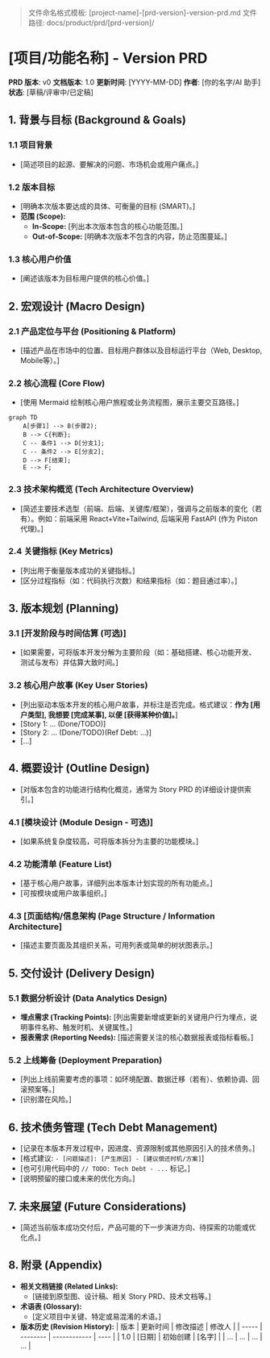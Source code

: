 > 文件命名格式模板: [project-name]-[prd-version]-version-prd.md
> 文件路径: docs/product/prd/[prd-version]/

# [项目/功能名称] - Version PRD

**PRD 版本**: v0
**文档版本**: 1.0
**更新时间**: [YYYY-MM-DD]
**作者**: [你的名字/AI 助手]
**状态**: [草稿/评审中/已定稿]

## 1. 背景与目标 (Background & Goals)

### 1.1 项目背景

- [简述项目的起源、要解决的问题、市场机会或用户痛点。]

### 1.2 版本目标

- [明确本次版本要达成的具体、可衡量的目标 (SMART)。]
- **范围 (Scope):**
  - **In-Scope:** [列出本次版本包含的核心功能范围。]
  - **Out-of-Scope:** [明确本次版本不包含的内容，防止范围蔓延。]

### 1.3 核心用户价值

- [阐述该版本为目标用户提供的核心价值。]

## 2. 宏观设计 (Macro Design)

### 2.1 产品定位与平台 (Positioning & Platform)

- [描述产品在市场中的位置、目标用户群体以及目标运行平台（Web, Desktop, Mobile等）。]

### 2.2 核心流程 (Core Flow)

- [使用 Mermaid 绘制核心用户旅程或业务流程图，展示主要交互路径。]

```mermaid
graph TD
    A[步骤1] --> B(步骤2);
    B --> C{判断};
    C -- 条件1 --> D[分支1];
    C -- 条件2 --> E[分支2];
    D --> F[结束];
    E --> F;
```

### 2.3 技术架构概览 (Tech Architecture Overview)

- [简述主要技术选型（前端、后端、关键库/框架），强调与之前版本的变化（若有）。例如：前端采用 React+Vite+Tailwind, 后端采用 FastAPI (作为 Piston 代理)。]

### 2.4 关键指标 (Key Metrics)

- [列出用于衡量版本成功的关键指标。]
- [区分过程指标（如：代码执行次数）和结果指标（如：题目通过率）。]

## 3. 版本规划 (Planning)

### 3.1 [开发阶段与时间估算 (可选)]

- [如果需要，可将版本开发分解为主要阶段（如：基础搭建、核心功能开发、测试与发布）并估算大致时间。]

### 3.2 核心用户故事 (Key User Stories)

- [列出驱动本版本开发的核心用户故事，并标注是否完成。格式建议：**作为 [用户类型], 我想要 [完成某事], 以便 [获得某种价值]。**]
- [Story 1: ... (Done/TODO)]
- [Story 2: ... (Done/TODO)(Ref Debt: ...)]
- [...]

## 4. 概要设计 (Outline Design)

- [对版本包含的功能进行结构化概览，通常为 Story PRD 的详细设计提供索引。]

### 4.1 [模块设计 (Module Design - 可选)]

- [如果系统复杂度较高，可将版本拆分为主要的功能模块。]

### 4.2 功能清单 (Feature List)

- [基于核心用户故事，详细列出本版本计划实现的所有功能点。]
- [可按模块或用户故事组织。]

### 4.3 [页面结构/信息架构 (Page Structure / Information Architecture]

- [描述主要页面及其组织关系，可用列表或简单的树状图表示。]

## 5. 交付设计 (Delivery Design)

### 5.1 数据分析设计 (Data Analytics Design)

- **埋点需求 (Tracking Points):** [列出需要新增或更新的关键用户行为埋点，说明事件名称、触发时机、关键属性。]
- **报表需求 (Reporting Needs):** [描述需要关注的核心数据报表或指标看板。]

### 5.2 上线筹备 (Deployment Preparation)

- [列出上线前需要考虑的事项：如环境配置、数据迁移（若有）、依赖协调、回滚预案等。]
- [识别潜在风险。]

## 6. 技术债务管理 (Tech Debt Management)

- [记录在本版本开发过程中，因进度、资源限制或其他原因引入的技术债务。]
- [格式建议: `- [问题描述]: [产生原因] - [建议偿还时机/方案]`]
- [也可引用代码中的 `// TODO: Tech Debt - ...` 标记。]
- [说明预留的接口或未来的优化方向。]

## 7. 未来展望 (Future Considerations)

- [简述当前版本成功交付后，产品可能的下一步演进方向、待探索的功能或优化点。]

## 8. 附录 (Appendix)

- **相关文档链接 (Related Links):**
  - [链接到原型图、设计稿、相关 Story PRD、技术文档等。]
- **术语表 (Glossary):**
  - [定义项目中关键、特定或易混淆的术语。]
- **版本历史 (Revision History):**
  | 版本 | 更新时间 | 修改描述 | 修改人 |
  | ----- | -------- | ------------ | ---- |
  | 1.0 | [日期] | 初始创建 | [名字] |
  | ... | ... | ... | ... |

